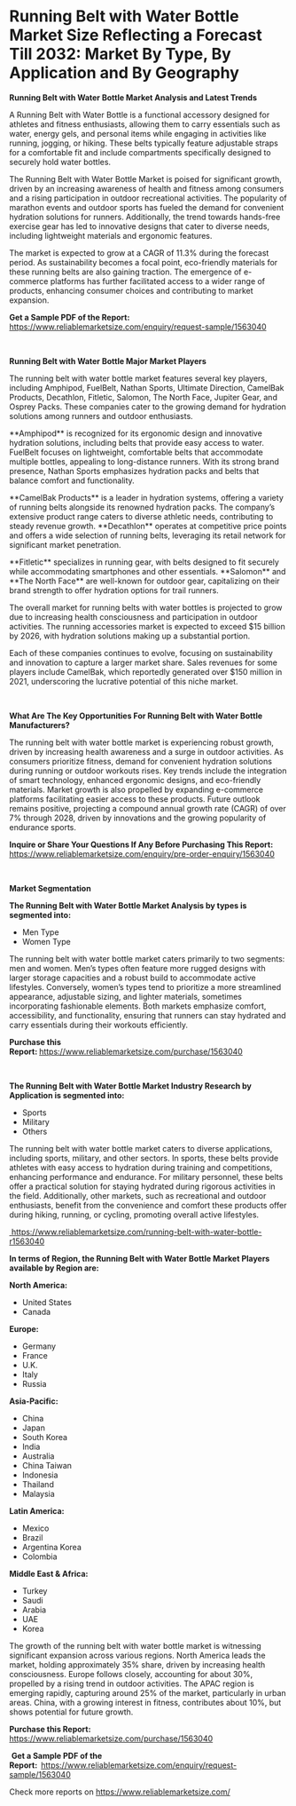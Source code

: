 <p><h1>Running Belt with Water Bottle Market Size Reflecting a Forecast Till 2032: Market By Type, By Application and By Geography</h1></p><p><strong>Running Belt with Water Bottle Market Analysis and Latest Trends</strong></p>
<p><p>A Running Belt with Water Bottle is a functional accessory designed for athletes and fitness enthusiasts, allowing them to carry essentials such as water, energy gels, and personal items while engaging in activities like running, jogging, or hiking. These belts typically feature adjustable straps for a comfortable fit and include compartments specifically designed to securely hold water bottles.</p><p>The Running Belt with Water Bottle Market is poised for significant growth, driven by an increasing awareness of health and fitness among consumers and a rising participation in outdoor recreational activities. The popularity of marathon events and outdoor sports has fueled the demand for convenient hydration solutions for runners. Additionally, the trend towards hands-free exercise gear has led to innovative designs that cater to diverse needs, including lightweight materials and ergonomic features.</p><p>The market is expected to grow at a CAGR of 11.3% during the forecast period. As sustainability becomes a focal point, eco-friendly materials for these running belts are also gaining traction. The emergence of e-commerce platforms has further facilitated access to a wider range of products, enhancing consumer choices and contributing to market expansion.</p></p>
<p><strong>Get a Sample PDF of the Report:&nbsp;</strong> <a href="https://www.reliablemarketsize.com/enquiry/request-sample/1563040?utm_campaign=1884&utm_medium=2&utm_source=Github&utm_content=ia&utm_term=05022025&utm_id=running-belt-with-water-bottle">https://www.reliablemarketsize.com/enquiry/request-sample/1563040</a></p>
<p>&nbsp;</p>
<p><strong>Running Belt with Water Bottle Major Market Players</strong></p>
<p><p>The running belt with water bottle market features several key players, including Amphipod, FuelBelt, Nathan Sports, Ultimate Direction, CamelBak Products, Decathlon, Fitletic, Salomon, The North Face, Jupiter Gear, and Osprey Packs. These companies cater to the growing demand for hydration solutions among runners and outdoor enthusiasts.</p><p>**Amphipod** is recognized for its ergonomic design and innovative hydration solutions, including belts that provide easy access to water. FuelBelt focuses on lightweight, comfortable belts that accommodate multiple bottles, appealing to long-distance runners. With its strong brand presence, Nathan Sports emphasizes hydration packs and belts that balance comfort and functionality.</p><p>**CamelBak Products** is a leader in hydration systems, offering a variety of running belts alongside its renowned hydration packs. The company’s extensive product range caters to diverse athletic needs, contributing to steady revenue growth. **Decathlon** operates at competitive price points and offers a wide selection of running belts, leveraging its retail network for significant market penetration.</p><p>**Fitletic** specializes in running gear, with belts designed to fit securely while accommodating smartphones and other essentials. **Salomon** and **The North Face** are well-known for outdoor gear, capitalizing on their brand strength to offer hydration options for trail runners.</p><p>The overall market for running belts with water bottles is projected to grow due to increasing health consciousness and participation in outdoor activities. The running accessories market is expected to exceed $15 billion by 2026, with hydration solutions making up a substantial portion.</p><p>Each of these companies continues to evolve, focusing on sustainability and innovation to capture a larger market share. Sales revenues for some players include CamelBak, which reportedly generated over $150 million in 2021, underscoring the lucrative potential of this niche market.</p></p>
<p>&nbsp;</p>
<p><strong>What Are The Key Opportunities For Running Belt with Water Bottle Manufacturers?</strong></p>
<p><p>The running belt with water bottle market is experiencing robust growth, driven by increasing health awareness and a surge in outdoor activities. As consumers prioritize fitness, demand for convenient hydration solutions during running or outdoor workouts rises. Key trends include the integration of smart technology, enhanced ergonomic designs, and eco-friendly materials. Market growth is also propelled by expanding e-commerce platforms facilitating easier access to these products. Future outlook remains positive, projecting a compound annual growth rate (CAGR) of over 7% through 2028, driven by innovations and the growing popularity of endurance sports.</p></p>
<p><strong>Inquire or Share Your Questions If Any Before Purchasing This Report:</strong> <a href="https://www.reliablemarketsize.com/enquiry/pre-order-enquiry/1563040?utm_campaign=1884&utm_medium=2&utm_source=Github&utm_content=ia&utm_term=05022025&utm_id=running-belt-with-water-bottle">https://www.reliablemarketsize.com/enquiry/pre-order-enquiry/1563040</a></p>
<p>&nbsp;</p>
<p><strong>Market Segmentation</strong></p>
<p><strong>The Running Belt with Water Bottle Market Analysis by types is segmented into:</strong></p>
<p><ul><li>Men Type</li><li>Women Type</li></ul></p>
<p><p>The running belt with water bottle market caters primarily to two segments: men and women. Men’s types often feature more rugged designs with larger storage capacities and a robust build to accommodate active lifestyles. Conversely, women’s types tend to prioritize a more streamlined appearance, adjustable sizing, and lighter materials, sometimes incorporating fashionable elements. Both markets emphasize comfort, accessibility, and functionality, ensuring that runners can stay hydrated and carry essentials during their workouts efficiently.</p></p>
<p><strong>Purchase this Report:&nbsp;</strong><a href="https://www.reliablemarketsize.com/purchase/1563040?utm_campaign=1884&utm_medium=2&utm_source=Github&utm_content=ia&utm_term=05022025&utm_id=running-belt-with-water-bottle">https://www.reliablemarketsize.com/purchase/1563040</a></p>
<p>&nbsp;</p>
<p><strong>The Running Belt with Water Bottle Market Industry Research by Application is segmented into:</strong></p>
<p><ul><li>Sports</li><li>Military</li><li>Others</li></ul></p>
<p><p>The running belt with water bottle market caters to diverse applications, including sports, military, and other sectors. In sports, these belts provide athletes with easy access to hydration during training and competitions, enhancing performance and endurance. For military personnel, these belts offer a practical solution for staying hydrated during rigorous activities in the field. Additionally, other markets, such as recreational and outdoor enthusiasts, benefit from the convenience and comfort these products offer during hiking, running, or cycling, promoting overall active lifestyles.</p></p>
<p><a href="https://www.reliablemarketsize.com/running-belt-with-water-bottle-r1563040?utm_campaign=1884&utm_medium=2&utm_source=Github&utm_content=ia&utm_term=05022025&utm_id=running-belt-with-water-bottle">&nbsp;https://www.reliablemarketsize.com/running-belt-with-water-bottle-r1563040</a></p>
<p><strong>In terms of Region, the Running Belt with Water Bottle Market Players available by Region are:</strong></p>
<p>
    <p> <strong> North America: </strong>
        <ul>
            <li>United States</li>
            <li>Canada</li>
        </ul>
        </p> 
    <p> <strong> Europe: </strong>
        <ul>
            <li>Germany</li>
            <li>France</li>
            <li>U.K.</li>
            <li>Italy</li>
            <li>Russia</li>
        </ul>
        </p> 
    <p> <strong> Asia-Pacific: </strong>
        <ul>
            <li>China</li>
            <li>Japan</li>
            <li>South Korea</li>
            <li>India</li>
            <li>Australia</li>
            <li>China Taiwan</li>
            <li>Indonesia</li>
            <li>Thailand</li>
            <li>Malaysia</li>
        </ul>
        </p> 
    <p> <strong> Latin America: </strong>
        <ul>
            <li>Mexico</li>
            <li>Brazil</li>
            <li>Argentina Korea</li>
            <li>Colombia</li>
        </ul>
        </p> 
    <p> <strong> Middle East & Africa: </strong>
        <ul>
            <li>Turkey</li>
            <li>Saudi</li>
            <li>Arabia</li>
            <li>UAE</li>
            <li>Korea</li>
        </ul>
    </p>
    </p>
<p><p>The growth of the running belt with water bottle market is witnessing significant expansion across various regions. North America leads the market, holding approximately 35% share, driven by increasing health consciousness. Europe follows closely, accounting for about 30%, propelled by a rising trend in outdoor activities. The APAC region is emerging rapidly, capturing around 25% of the market, particularly in urban areas. China, with a growing interest in fitness, contributes about 10%, but shows potential for future growth.</p></p>
<p><strong>Purchase this Report: </strong><a href="https://www.reliablemarketsize.com/purchase/1563040?utm_campaign=1884&utm_medium=2&utm_source=Github&utm_content=ia&utm_term=05022025&utm_id=running-belt-with-water-bottle">https://www.reliablemarketsize.com/purchase/1563040</a></p>
<p>&nbsp;<strong>Get a Sample PDF of the Report:&nbsp;&nbsp;</strong><a href="https://www.reliablemarketsize.com/enquiry/request-sample/1563040?utm_campaign=1884&utm_medium=2&utm_source=Github&utm_content=ia&utm_term=05022025&utm_id=running-belt-with-water-bottle">https://www.reliablemarketsize.com/enquiry/request-sample/1563040</a></p>
<p><strong></strong></p>
<p>Check more reports on <a href="https://www.reliablemarketsize.com/?utm_campaign=1884&utm_medium=2&utm_source=Github&utm_content=ia&utm_term=05022025&utm_id=running-belt-with-water-bottle">https://www.reliablemarketsize.com/</a></p>